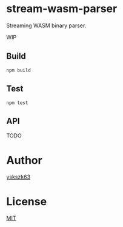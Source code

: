# stream-wasm-parser

Streaming WASM binary parser.

WIP

## Build

```
npm build
```

## Test

```
npm test
```

## API

TODO

# Author

[yskszk63](https://github.com/yskszk63)

# License

[MIT](LICENSE)
